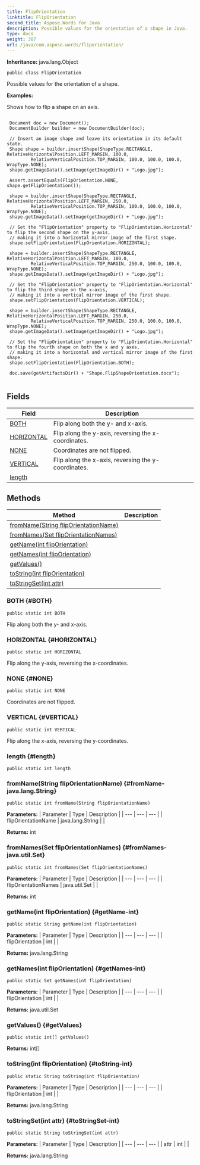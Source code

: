 ```yaml
---
title: FlipOrientation
linktitle: FlipOrientation
second_title: Aspose.Words for Java
description: Possible values for the orientation of a shape in Java.
type: docs
weight: 307
url: /java/com.aspose.words/fliporientation/
---
```


**Inheritance:**
java.lang.Object
```
public class FlipOrientation
```

Possible values for the orientation of a shape.

 **Examples:** 

Shows how to flip a shape on an axis.

```

 Document doc = new Document();
 DocumentBuilder builder = new DocumentBuilder(doc);

 // Insert an image shape and leave its orientation in its default state.
 Shape shape = builder.insertShape(ShapeType.RECTANGLE, RelativeHorizontalPosition.LEFT_MARGIN, 100.0,
         RelativeVerticalPosition.TOP_MARGIN, 100.0, 100.0, 100.0, WrapType.NONE);
 shape.getImageData().setImage(getImageDir() + "Logo.jpg");

 Assert.assertEquals(FlipOrientation.NONE, shape.getFlipOrientation());

 shape = builder.insertShape(ShapeType.RECTANGLE, RelativeHorizontalPosition.LEFT_MARGIN, 250.0,
         RelativeVerticalPosition.TOP_MARGIN, 100.0, 100.0, 100.0, WrapType.NONE);
 shape.getImageData().setImage(getImageDir() + "Logo.jpg");

 // Set the "FlipOrientation" property to "FlipOrientation.Horizontal" to flip the second shape on the y-axis,
 // making it into a horizontal mirror image of the first shape.
 shape.setFlipOrientation(FlipOrientation.HORIZONTAL);

 shape = builder.insertShape(ShapeType.RECTANGLE, RelativeHorizontalPosition.LEFT_MARGIN, 100.0,
         RelativeVerticalPosition.TOP_MARGIN, 250.0, 100.0, 100.0, WrapType.NONE);
 shape.getImageData().setImage(getImageDir() + "Logo.jpg");

 // Set the "FlipOrientation" property to "FlipOrientation.Horizontal" to flip the third shape on the x-axis,
 // making it into a vertical mirror image of the first shape.
 shape.setFlipOrientation(FlipOrientation.VERTICAL);

 shape = builder.insertShape(ShapeType.RECTANGLE, RelativeHorizontalPosition.LEFT_MARGIN, 250.0,
         RelativeVerticalPosition.TOP_MARGIN, 250.0, 100.0, 100.0, WrapType.NONE);
 shape.getImageData().setImage(getImageDir() + "Logo.jpg");

 // Set the "FlipOrientation" property to "FlipOrientation.Horizontal" to flip the fourth shape on both the x and y axes,
 // making it into a horizontal and vertical mirror image of the first shape.
 shape.setFlipOrientation(FlipOrientation.BOTH);

 doc.save(getArtifactsDir() + "Shape.FlipShapeOrientation.docx");
 
```
## Fields

| Field | Description |
| --- | --- |
| [BOTH](#BOTH) | Flip along both the y- and x-axis. |
| [HORIZONTAL](#HORIZONTAL) | Flip along the y-axis, reversing the x-coordinates. |
| [NONE](#NONE) | Coordinates are not flipped. |
| [VERTICAL](#VERTICAL) | Flip along the x-axis, reversing the y-coordinates. |
| [length](#length) |  |
## Methods

| Method | Description |
| --- | --- |
| [fromName(String flipOrientationName)](#fromName-java.lang.String) |  |
| [fromNames(Set flipOrientationNames)](#fromNames-java.util.Set) |  |
| [getName(int flipOrientation)](#getName-int) |  |
| [getNames(int flipOrientation)](#getNames-int) |  |
| [getValues()](#getValues) |  |
| [toString(int flipOrientation)](#toString-int) |  |
| [toStringSet(int attr)](#toStringSet-int) |  |
### BOTH {#BOTH}
```
public static int BOTH
```


Flip along both the y- and x-axis.

### HORIZONTAL {#HORIZONTAL}
```
public static int HORIZONTAL
```


Flip along the y-axis, reversing the x-coordinates.

### NONE {#NONE}
```
public static int NONE
```


Coordinates are not flipped.

### VERTICAL {#VERTICAL}
```
public static int VERTICAL
```


Flip along the x-axis, reversing the y-coordinates.

### length {#length}
```
public static int length
```


### fromName(String flipOrientationName) {#fromName-java.lang.String}
```
public static int fromName(String flipOrientationName)
```




**Parameters:**
| Parameter | Type | Description |
| --- | --- | --- |
| flipOrientationName | java.lang.String |  |

**Returns:**
int
### fromNames(Set flipOrientationNames) {#fromNames-java.util.Set}
```
public static int fromNames(Set flipOrientationNames)
```




**Parameters:**
| Parameter | Type | Description |
| --- | --- | --- |
| flipOrientationNames | java.util.Set |  |

**Returns:**
int
### getName(int flipOrientation) {#getName-int}
```
public static String getName(int flipOrientation)
```




**Parameters:**
| Parameter | Type | Description |
| --- | --- | --- |
| flipOrientation | int |  |

**Returns:**
java.lang.String
### getNames(int flipOrientation) {#getNames-int}
```
public static Set getNames(int flipOrientation)
```




**Parameters:**
| Parameter | Type | Description |
| --- | --- | --- |
| flipOrientation | int |  |

**Returns:**
java.util.Set
### getValues() {#getValues}
```
public static int[] getValues()
```




**Returns:**
int[]
### toString(int flipOrientation) {#toString-int}
```
public static String toString(int flipOrientation)
```




**Parameters:**
| Parameter | Type | Description |
| --- | --- | --- |
| flipOrientation | int |  |

**Returns:**
java.lang.String
### toStringSet(int attr) {#toStringSet-int}
```
public static String toStringSet(int attr)
```




**Parameters:**
| Parameter | Type | Description |
| --- | --- | --- |
| attr | int |  |

**Returns:**
java.lang.String
